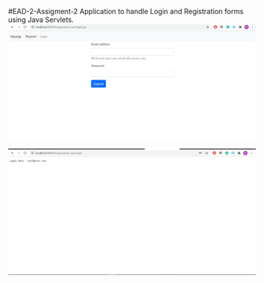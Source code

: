#EAD-2-Assigment-2
 Application to handle Login and Registration forms using Java Servlets.
![](src/main/resources/screenshot1.png)

![](src/main/resources/screenshot2.png)
